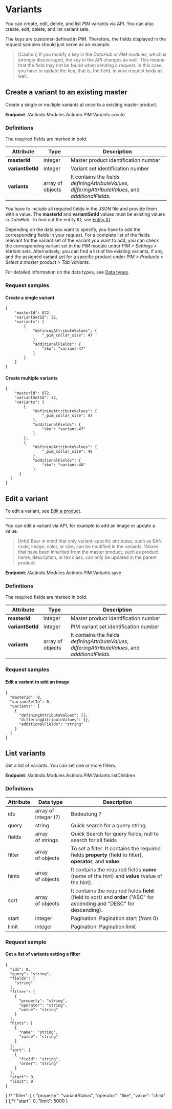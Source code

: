 # Variants

You can create, edit, delete, and list *PIM* variants via API. You can also create, edit, delete, and list variant sets. 

The keys are customer-defined in *PIM*. Therefore, the fields displayed in the request samples should just serve as an example.   

> [Caution] If you modify a key in the *DataHub* or *PIM* modules, which is strongly discouraged, the key in the API changes as well. This means that the field may not be found when sending a request. In this case, you have to update the key, that is, the field, in your request body as well.


## Create a variant to an existing master

Create a single or multiple variants at once to a existing master product.

**Endpoint**: /Actindo.Modules.Actindo.PIM.Variants.create

### Definitions

The required fields are marked in bold.

| Attribute      | Type | Description |  
| ----------- | ----------- | ---------- | 
| **masterId**      | integer   |  Master product identification number |
| **variantSetId**   | integer  | Variant set identification number |
| **variants** | array of objects | It contains the fields *definingAttributeValues*, *differingAttributeValues*, and *additionalFields*. | 


You have to include all required fields in the JSON file and provide them with a value. The **masterId** and **variantSetId** values must be existing values in *DataHub*. To find out the entity ID, see [Entity ID](./02_Basics.md#entity-id). 

Depending on the data you want to specify, you have to add the corresponding fields in your request. For a complete list of the fields relevant for the variant set of the variant you want to add, you can check the corresponding variant set in the *PIM* module under *PIM > Settings > Variant sets*. Alternatively, you can find a list of the existing variants, if any, and the assigned variant set for a specific product under *PIM > Products > Select a master product > Tab Variants*.

[comment]: <> (Stimmt das? Sinnvoll zu erklären?)

For detailed information on the data types, see [Data types](../../DataHub/UserInterface/04_DataTypeList.md).


### Request samples  

#### Create a single variant

    {
        "masterId": 872,
        "variantSetId": 32,
        "variants": [
            {
                "definingAttributeValues": {
                    "_pim_collar_size": 47
                },
                "additionalFields": {
                    "sku": "variant-47"
                }
            }
        ]
    }

#### Create multiple variants 


    {
        "masterId": 872,
        "variantSetId": 32,
        "variants": [
            {
                "definingAttributeValues": {
                    "_pim_collar_size": 47
                },
                "additionalFields": {
                    "sku": "variant-47"
                }
            },
            {
                "definingAttributeValues": {
                    "_pim_collar_size": 48
                },
                "additionalFields": {
                    "sku": "variant-48"
                }
          }
      ]
    }



## Edit a variant

To edit a variant, see [Edit a product](./03_Products.md#edit-a-product).

[comment]: <> (Stimmt das so?)

---

You can edit a variant via API, for example to add an image or update a value.

> [Info] Bear in mind that only variant-specific attributes, such as EAN code, image, color, or size, can be modified in the variants. Values that have been inherited from the master product, such as product name, description, or tax class, can only be updated in the parent product. 

[comment]: <> (Überhaupt möglich? Stimmt das so? Use case?)

**Endpoint**: /Actindo.Modules.Actindo.PIM.Variants.save

[comment]: <> (Gibt es das überhaupt? In meiner API-Doku in DOP nicht gefunden! Oder ist es eher via Create product?)


### Definitions

The required fields are marked in bold.

| Attribute      | Type | Description |  
| ----------- | ----------- | ---------- | 
| **masterId**      | integer   |  Master product identification number |
| **variantSetId**   | integer  | PIM variant set identification number |
| **variants** | array of objects | It contains the fields *definingAttributeValues*, *differingAttributeValues*, and *additionalFields*. | 

### Request samples

#### Edit a variant to add an image


    {
      "masterId": 0,
      "variantSetId": 0,
      "variants": [
        {
          "definingAttributeValues": {},
          "differingAttributeValues": {},
          "additionalFields": "string"
        }
      ]
    }


[comment]: <> (Sinnvolle use cases?)


## List variants

Get a list of variants. You can set one or more filters.

[comment]: <> (Sinnvoll für Kunden?)

**Endpoint**: /Actindo.Modules.Actindo.PIM.Variants.listChildren

[comment]: <> (oder /Actindo.Modules.Actindo.PIM.PIM.listProducts?)


### Definitions

| Attribute      | Data type | Description |  
| ---------------|-----------|-------------|
| ids | array of integer (?) | Bedeutung ? |
| query | string | Quick search for a query string |
| fields | array of strings | Quick Search for query fields; null to search for all fields |
| filter | array of objects | To set a filter. It contains the required fields **property** (field to filter), **operator**, and **value**. |
| hints | array of objects | It contains the required fields **name** (name of the hint) and **value** (value of the hint). |
| sort | array of objects | It contains  the required fields **field** (field to sort) and **order** ("ASC" for ascending and "DESC" for descending).  |
| start | integer | Pagination: Pagination start (from 0) |
| limit | integer | Pagination: Pagination limit |


### Request sample  

#### Get a list of variants setting a filter

    {
      "ids": 0,
      "query": "string",
      "fields": [
        "string"
      ],
      "filter": [
        {
          "property": "string",
          "operator": "string",
          "value": "string"
        }
      ],
      "hints": [
        {
          "name": "string",
          "value": "string"
        }
      ],
      "sort": [
        {
          "field": "string",
          "order": "string"
        }
      ],
      "start": 0,
      "limit": 0
    }



{
/*    "filter": [
        {
            "property": "variantStatus",
            "operator": "like",
            "value": "child"
        }
    ],*/
    "start": 0,
    "limit": 5000
}







